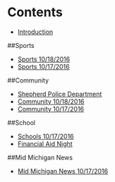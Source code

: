 
# Contents

* [Introduction](README.md)

##Sports
* [Sports 10/18/2016](_posts/athletics-10182016md.md)
* [Sports 10/17/2016](_posts/2016-10-16-shepherd-athletics-10162016.md)

##Community
* [Shepherd Police Department](shepherdpolicedepartment.md)
* [Community 10/18/2016](_posts/community-10182016.md)
* [Community 10/17/2016](_posts/communitynews.md)

##School

* [Schools 10/17/2016](_posts/schools-10172016.md)
* [Financial Aid Night](financialaidnight.md)

##Mid Michigan News
* [Mid Michigan News 10/17/2016](_posts/midmichigannews-10172016.md)


